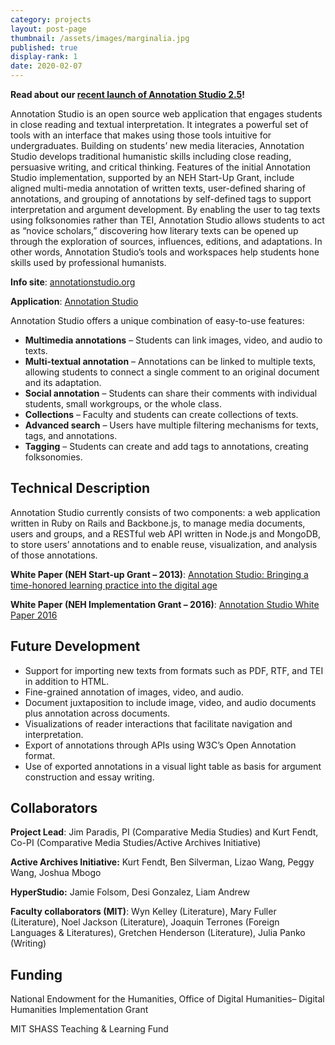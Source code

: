 ```yaml
---
category: projects
layout: post-page 
thumbnail: /assets/images/marginalia.jpg
published: true
display-rank: 1
date: 2020-02-07
---
```


**Read about our [recent launch of Annotation Studio 2.5](/2020-01-31-as2-5)!**

Annotation Studio is an open source web application that engages students in close reading and textual interpretation. It integrates a powerful set of tools with an interface that makes using those tools intuitive for undergraduates. Building on students’ new media literacies, Annotation Studio develops traditional humanistic skills including close reading, persuasive writing, and critical thinking. Features of the initial Annotation Studio implementation, supported by an NEH Start-Up Grant, include aligned multi-media annotation of written texts, user-defined sharing of annotations, and grouping of annotations by self-defined tags to support interpretation and argument development. By enabling the user to tag texts using folksonomies rather than TEI, Annotation Studio allows students to act as “novice scholars,” discovering how literary texts can be opened up through the exploration of sources, influences, editions, and adaptations. In other words, Annotation Studio’s tools and workspaces help students hone skills used by professional humanists.

**Info site**: [annotationstudio.org](https://www.annotationstudio.org/ "annotationstudio.org")

**Application**: [Annotation Studio](https://app.annotationstudio.org/ "Annotation Studio")

Annotation Studio offers a unique combination of easy-to-use features:

- **Multimedia annotations** – Students can link images, video, and audio to texts.
- **Multi-textual annotation** – Annotations can be linked to multiple texts, allowing students to connect a single comment to an original document and its adaptation.
- **Social annotation** – Students can share their comments with individual students, small workgroups, or the whole class.
- **Collections** – Faculty and students can create collections of texts.
- **Advanced search** – Users have multiple filtering mechanisms for texts, tags, and annotations.
- **Tagging** – Students can create and add tags to annotations, creating folksonomies.

## Technical Description
Annotation Studio currently consists of two components: a web application written in Ruby on Rails and Backbone.js, to manage media documents, users and groups, and a RESTful web API written in Node.js and MongoDB, to store users’ annotations and to enable reuse, visualization, and analysis of those annotations.


**White Paper (NEH Start-up Grant – 2013)**: [Annotation Studio: Bringing a time-honored learning practice into the digital age](/assets/uploads/AS-NEHWhitePaper-6-25-complete1.pdf "Annotation Studio: Bringing a time-honored learning practice into the digital age")

**White Paper (NEH Implementation Grant – 2016)**: [Annotation Studio White Paper 2016](/assets/uploads/NEHWhitePaper2016_AnnotationStudio.pdf "Annotation Studio White Paper 2016")

## Future Development

* Support for importing new texts from formats such as PDF, RTF, and TEI in addition to HTML.
* Fine-grained annotation of images, video, and audio.
* Document juxtaposition to include image, video, and audio documents plus annotation across documents.
* Visualizations of reader interactions that facilitate navigation and interpretation.
* Export of annotations through APIs using W3C’s Open Annotation format.
* Use of exported annotations in a visual light table as basis for argument construction and essay writing.

## Collaborators

**Project Lead**: Jim Paradis, PI (Comparative Media Studies) and Kurt Fendt, Co-PI (Comparative Media Studies/Active Archives Initiative)

**Active Archives Initiative:** Kurt Fendt, Ben Silverman, Lizao Wang, Peggy Wang, Joshua Mbogo

**HyperStudio:** Jamie Folsom, Desi Gonzalez, Liam Andrew

**Faculty collaborators (MIT)**: Wyn Kelley (Literature), Mary Fuller (Literature), Noel Jackson (Literature), Joaquin Terrones (Foreign Languages & Literatures), Gretchen Henderson (Literature), Julia Panko (Writing)

## Funding
National Endowment for the Humanities, Office of Digital Humanities– Digital Humanities Implementation Grant

MIT SHASS Teaching & Learning Fund
